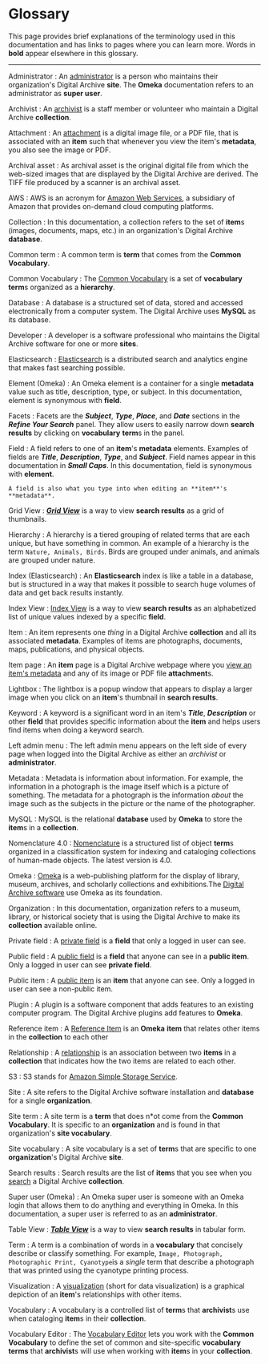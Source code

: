 # Glossary

This page provides brief explanations of the terminology used in this documentation
and has links to pages where you can learn more.
Words in **bold** appear elsewhere in this glossary.

---

Administrator
:   An [administrator](/administrator/getting-started-administrator/) is a person who maintains
    their organization's Digital Archive **site**. The **Omeka** documentation refers to an
    administrator as **super user**.

Archivist
:   An [archivist](/archivist/getting-started-archivist/) is a staff member or volunteer who maintain
    a Digital Archive **collection**.

Attachment
:   An [attachment](/archivist/attach-file/#attach-an-image-or-pdf-to-an-item) is a digital
    image file, or a PDF file, that is associated with an **item** such
    that whenever you view the item's **metadata**, you also see the image or PDF.

Archival asset
:   As archival asset is the original digital file from which the web-sized images that are displayed
    by the Digital Archive are derived. The TIFF file produced by a scanner is an archival asset.

AWS
:   AWS is an acronym for [Amazon Web Services](https://en.wikipedia.org/wiki/Amazon_Web_Services),
    a subsidiary of Amazon that provides on-demand cloud computing platforms.

Collection
:   In this documentation, a collection refers to the set of **item**s (images, documents, maps, etc.) in
    an organization's Digital Archive **database**.

Common term
:   A common term is **term** that comes from the **Common Vocabulary**. 

Common Vocabulary
:   The [Common Vocabulary](/archivist/common-vocabulary/) is a set of **vocabulary** **term**s
    organized as a **hierarchy**.

Database
:   A database is a structured set of data, stored and accessed electronically
    from a computer system. The Digital Archive uses **MySQL** as its database.

Developer
:   A developer is a software professional who maintains the Digital Archive software for one or more
    **sites**.

Elasticsearch
:   [Elasticsearch](/administrator/reindex/#what-elasticsearch-indexes-are-used-for)
    is a distributed search and analytics engine that makes fast searching possible.

Element (Omeka)
:   An Omeka element is a container for a single **metadata** value such as title, description,
    type, or subject. In this documentation, element is synonymous with **field**.

Facets
:   Facets are the **_Subject_**, __*Type*__, **_Place_**, and **_Date_**
    sections in the **_Refine Your Search_** panel. They allow users to easily
    narrow down **search results** by clicking on **vocabulary** **term**s in the panel.

Field
:   A field refers to one of an **item**'s **metadata** elements. Examples of fields are
    **_Title_**, **_Description_**, **_Type_**, and **_Subject_**. Field names appear
    in this documentation in **_Small Caps_**. In this documentation, field is synonymous with **element**.
    
    A field is also what you type into when editing an **item**'s **metadata**.

Grid View
:   [**_Grid View_**](/user/viewing-search-results/#grid-view) is a way to view **search results** as a grid of thumbnails.

Hierarchy
:   A hierarchy is a tiered grouping of related terms that are each unique, but have something in common.
    An example of a hierarchy is the term `Nature, Animals, Birds`. Birds are grouped under animals, and
    animals are grouped under nature.

Index (Elasticsearch)
:   An **Elasticsearch** index is like a table in a database, but is structured in a way that makes
    it possible to search huge volumes of data and get back results instantly.

Index View
:   [Index View](/user/viewing-search-results/#index-view) is a way to view **search results** as an alphabetized list
    of unique values indexed by a specific  **field**.

Item
:   An item represents one *thing* in a Digital Archive **collection** and all its associated **metadata**.
    Examples of items are photographs, documents, maps, publications, and physical objects.

Item page
:   An **item** page is a Digital Archive webpage where you [view an item's metadata](/archivist/items/#view-an-item)
    and any of its image or PDF file **attachment**s.

Lightbox
:   The lightbox is a popup window that appears to display a larger image when you click on an **item**'s
    thumbnail in **search results**.

Keyword
:   A keyword is a significant word in an item's **_Title_**, **_Description_** or other **field** that provides
    specific information about the **item** and helps users find items when doing a keyword search.

Left admin menu
:   The left admin menu appears on the left side of every page when logged into the Digital Archive as either
    an *archivist* or **administrator**.

Metadata
:   Metadata is information about information. For example, the information in a photograph is the image itself
    which is a picture of something. The metadata for a photograph is the information *about* the image such as
    the subjects in the picture or the name of the photographer.

MySQL
:   MySQL is the relational **database** used by **Omeka** to store the **item**s in a **collection**.

Nomenclature 4.0
:   [Nomenclature](/archivist/common-vocabulary/#nomenclature-40) is a structured list of object
    **term**s organized in a classification system for indexing and cataloging collections of human-made objects.
    The latest version is 4.0.

Omeka
:   [Omeka](/developer/technologies/#omeka) is a web-publishing platform for the display of library, museum,
    archives, and scholarly collections and exhibitions.The [Digital Archive software](/developer/technologies/)
    use Omeka as its foundation.

Organization
:   In this documentation, organization refers to a museum, library, or historical society that is using the
    Digital Archive to make its **collection** available online.

Private field
:   A [private field](/archivist/what-gets-searched/) is a **field** that only a logged in user can see.

Public field
:   A [public field](/archivist/what-gets-searched/) is a **field** that anyone can see in a **public item**.
    Only a logged in user can see **private field**.

Public item
:   A [public item](/archivist/what-gets-searched/) is an **item** that anyone can see. Only a logged in user can see a non-public item.

Plugin
:   A plugin is a software component that adds features to an existing computer program. The Digital Archive
    plugins add features to **Omeka**.

Reference item
:   A [Reference Item](/relationships/reference-items) is an **Omeka** **item** that relates other items in the **collection** to each other

Relationship
:   A [relationship](/relationships/getting-started-relationships/) is an association between two **items** in a **collection**
    that indicates how the two items are related to each other.

S3
:   S3 stands for [Amazon Simple Storage Service](https://aws.amazon.com/s3/).

Site
:   A site refers to the Digital Archive software installation and **database** for a single **organization**.

Site term
:   A site term is a **term** that does n*ot come from the **Common Vocabulary**. It is specific to an **organization**
    and is found in that organization's **site vocabulary**.

Site vocabulary
:   A site vocabulary is a set of **term**s that are specific to one **organization**'s Digital Archive **site**.

Search results
:   Search results are the list of **item**s that you see when you [search](/user/how-to-search/) a Digital Archive **collection**.

Super user (Omeka)
:   An Omeka super user is someone with an Omeka login that allows them to do anything and everything in Omeka.
    In this documentation, a super user is referred to as an **administrator**.

Table View
:   [**_Table View_**](/user/viewing-search-results/#table-view) is a way to view **search results** in tabular form.

Term
:   A term is a combination of words in a **vocabulary** that concisely describe or classify something. For example,
    `Image, Photograph, Photographic Print, Cyanotype`is a *single* term that describe a photograph that was printed
     using the cyanotype printing process.

Visualization
:   A [visualization](/user/viewing-related-items/#visualization) (short for data visualization) is a graphical depiction of an **item**'s
    relationships with other items.

Vocabulary
:   A vocabulary is a controlled list of **term**s that **archivist**s use when cataloging **item**s in their **collection**.

Vocabulary Editor
:   The [Vocabulary Editor](/archivist/vocabulary-editor/) lets you work with the **Common Vocabulary** to define the set of common and site-specific
    **vocabulary** **terms** that **archivist**s will use when working with **item**s in your **collection**. 